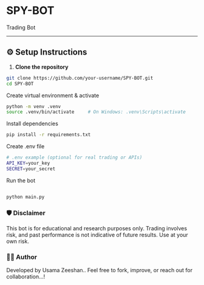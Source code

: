 # SPY-BOT
Trading Bot


---

## ⚙️ Setup Instructions

1. **Clone the repository**

```bash
git clone https://github.com/your-username/SPY-BOT.git
cd SPY-BOT
```
Create virtual environment & activate

```bash
python -m venv .venv
source .venv/bin/activate     # On Windows: .venv\Scripts\activate
```

Install dependencies

```bash
pip install -r requirements.txt
```

Create .env file

```bash
# .env example (optional for real trading or APIs)
API_KEY=your_key
SECRET=your_secret
```

Run the bot

```bash

python main.py

```

### 🛡 Disclaimer
This bot is for educational and research purposes only.
Trading involves risk, and past performance is not indicative of future results.
Use at your own risk.

### 🧑‍💻 Author
Developed by Usama Zeeshan..
Feel free to fork, improve, or reach out for collaboration...!
